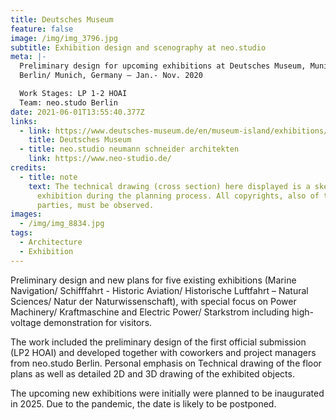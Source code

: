 ```yaml
---
title: Deutsches Museum
feature: false
image: /img/img_3796.jpg
subtitle: Exhibition design and scenography at neo.studio
meta: |-
  Preliminary design for upcoming exhibitions at Deutsches Museum, Munich.\
  Berlin/ Munich, Germany – Jan.- Nov. 2020

  Work Stages: LP 1-2 HOAI
  Team: neo.studo Berlin
date: 2021-06-01T13:55:40.377Z
links:
  - link: https://www.deutsches-museum.de/en/museum-island/exhibitions/overview-exhibitions
    title: Deutsches Museum
  - title: neo.studio neumann schneider architekten
    link: https://www.neo-studio.de/
credits:
  - title: note
    text: The technical drawing (cross section) here displayed is a sketch of the KM
      exhibition during the planning process. All copyrights, also of third
      parties, must be observed.
images:
  - /img/img_8834.jpg
tags:
  - Architecture
  - Exhibition
---
```

Preliminary design and new plans for five existing exhibitions (Marine Navigation/ Schifffahrt - Historic Aviation/ Historische Luftfahrt – Natural Sciences/ Natur der Naturwissenschaft), with special focus on Power Machinery/ Kraftmaschine and Electric Power/ Starkstrom including high-voltage demonstration for visitors.

The work included the preliminary design of the first official submission (LP2 HOAI) and developed together with coworkers and project managers from neo.studo Berlin. Personal emphasis on Technical drawing of the floor plans as well as detailed 2D and 3D drawing of the exhibited objects.

The upcoming new exhibitions were initially were planned to be inaugurated in 2025. Due to the pandemic, the date is likely to be postponed.